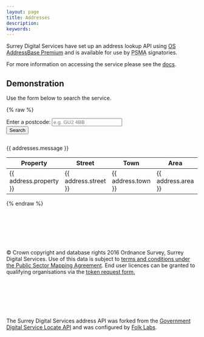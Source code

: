 ```yaml
---
layout: page
title: Addresses
description: 
keywords: 
---
```


<p class="lead">Surrey Digital Services have set up an address lookup API using <a href="https://www.ordnancesurvey.co.uk/business-and-government/products/addressbase-premium.html">OS AddressBase Premium</a> and is available for use by <abbr title="Public Sector Mapping Agreement">PSMA</abbr> signatories.</p>

For more information on accessing the service please see the <a href="{{ site.baseurl }}/documentation.html">docs</a>.

## Demonstration

Use the form below to search the service.

{% raw %}
<section ng-app="addressesApp">
  <div ng-controller="AddressesController as ctl">
    <form ng-submit="addressSearch(item, $event)" class="form-inline" style="margin-bottom: 2em;">
        <div class="form-group">
            <label for="address_search">Enter a postcode:</label>
            <input type="text" name="address_search" ng-model="addresses.search" class="form-control" placeholder="e.g. GU2 4BB">
        </div>
        <button type="submit" class="btn btn-primary">Search</button>
    </form>
    <div ng-cloak>
        <div ng-show="addresses.isShowMessage" data-alert class="alert alert-{{ addresses.messageClass }}" role="alert">
            {{ addresses.message }}
        </div>
        <table class="table table-striped" ng-show="addresses.data.length > 0">
            <thead>
                <tr>
                <th>Property</th>
                <th>Street</th>
                <th>Town</th>
                <th>Area</th>
                <th>Postcode</th>
                <th>UPRN</th>
                </tr>
            </thead>
            <tbody>
                <tr ng-repeat="address in addresses.data">
                <td>{{ address.property }}</td>
                <td>{{ address.street }}</td>
                <td>{{ address.town }}</td>
                <td>{{ address.area }}</td>
                <td>{{ address.postcode }}</td>
                <td>{{ address.uprn }}</td>
                </tr>
            </tbody>
        </table>
    </div>
  </div>
</section>
{% endraw %}
<p class="text-muted" style="margin-top: 8em;">© Crown copyright and database rights 2016 Ordnance Survey, Surrey Digital Services. Use of this data is subject to <a href="https://www.ordnancesurvey.co.uk/business-and-government/public-sector/mapping-agreements/end-user-licence.html">terms and conditions under the Public Sector Mapping Agreement</a>. End user licences can be granted to qualifying organisations via the <a href="https://docs.google.com/forms/d/1J1gtgUgMgPaB-gSEcZQtPnefQb5ePVoqycZAHHuLRpo/viewform">token request form.</a></p>
<p class="text-muted" style="margin-top: 8em;">The Surrey Digital Services address API was forked from the <a href="https://github.com/alphagov/locate-api">Government Digital Service Locate API</a> and was configured by <a href="http://www.folklabs.com/">Folk Labs</a>.</p>
